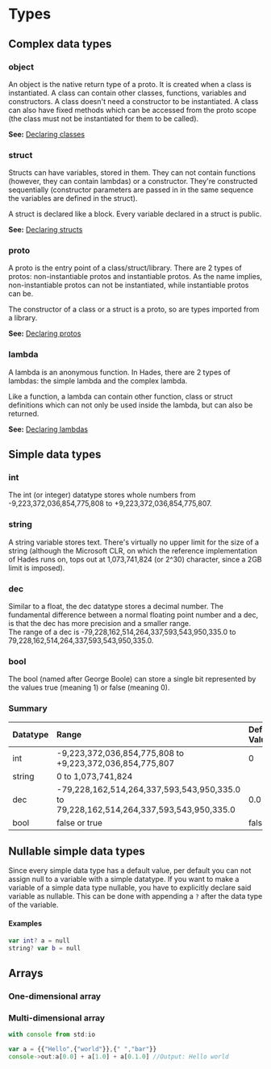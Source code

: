 # Types

## Complex data types

### object

An object is the native return type of a proto. It is created when a class is instantiated. A class can contain other classes, functions, variables and constructors. A class doesn't need a constructor to be instantiated. A class can also have fixed methods which can be accessed from the proto scope \(the class must not be instantiated for them to be called\).

**See:** [Declaring classes](../classes-and-variables/declaring-classes.md)

### struct

Structs can have variables, stored in them. They can not contain functions \(however, they can contain lambdas\) or a constructor. They're constructed sequentially \(constructor parameters are passed in in the same sequence the variables are defined in the struct\).

A struct is declared like a block. Every variable declared in a struct is public.

**See:** [Declaring structs](../classes-and-variables/declaring-structs.md)

### proto

A proto is the entry point of a class/struct/library. There are 2 types of protos: non-instantiable protos and instantiable protos. As the name implies, non-instantiable protos can not be instantiated, while instantiable protos can be.

The constructor of a class or a struct is a proto, so are types imported from a library.

**See:** [Declaring protos](../classes-and-variables/declaring-protos.md)

### lambda

A lambda is an anonymous function. In Hades, there are 2 types of lambdas: the simple lambda and the complex lambda.

Like a function, a lambda can contain other function, class or struct definitions which can not only be used inside the lambda, but can also be returned.

**See:** [Declaring lambdas](../functions-and-lambdas/declaring-lambdas.md)

## Simple data types

### int

The int \(or integer\) datatype stores whole numbers from -9,223,372,036,854,775,808 to +9,223,372,036,854,775,807.

### string

A string variable stores text. There's virtually no upper limit for the size of a string \(although the Microsoft CLR, on which the reference implementation of Hades runs on, tops out at 1,073,741,824 \(or 2^30\) character, since a 2GB limit is imposed\).

### dec

Similar to a float, the dec datatype stores a decimal number. The fundamental difference between a normal floating point number and a dec, is that the dec has more precision and a smaller range.  
The range of a dec is -79,228,162,514,264,337,593,543,950,335.0 to 79,228,162,514,264,337,593,543,950,335.0.

### bool

The bool \(named after George Boole\) can store a single bit represented by the values true \(meaning 1\) or false \(meaning 0\).

### Summary

| Datatype | Range | Default Value |
| :--- | :--- | :--- |
| int | -9,223,372,036,854,775,808 to +9,223,372,036,854,775,807 | 0 |
| string | 0 to 1,073,741,824 |  |
| dec | -79,228,162,514,264,337,593,543,950,335.0 to 79,228,162,514,264,337,593,543,950,335.0 | 0.0 |
| bool | false or true | false |

## Nullable simple data types

Since every simple data type has a default value, per default you can not assign null to a variable with a simple datatype. If you want to make a variable of a simple data type nullable, you have to explicitly declare said variable as nullable. This can be done with appending a `?` after the data type of the variable.

#### Examples

```swift
var int? a = null
string? var b = null
```

## Arrays

### One-dimensional array

### Multi-dimensional array

```javascript
with console from std:io

var a = {{"Hello",{"world"}},{" ","bar"}}
console->out:a[0.0] + a[1.0] + a[0.1.0] //Output: Hello world
```



